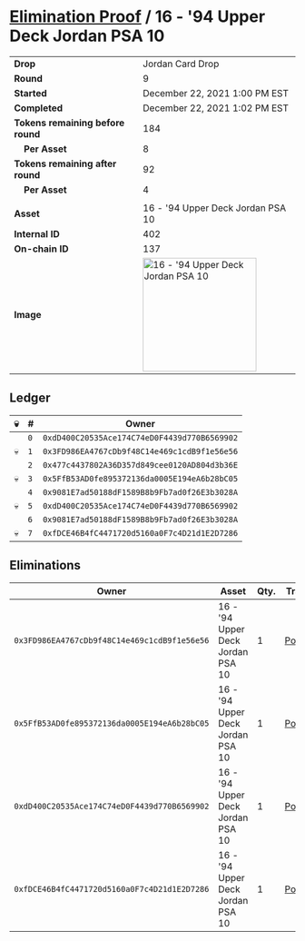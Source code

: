 # [Elimination Proof](./readme.md) / 16 - &#039;94 Upper Deck Jordan PSA 10

|||
|---|---|
| **Drop** | Jordan Card Drop |
| **Round** | 9 |
| **Started** | December 22, 2021 1:00 PM EST |
| **Completed** | December 22, 2021 1:02 PM EST |
| **Tokens remaining before round** | 184 |
| **&nbsp;&nbsp;&nbsp;&nbsp;Per Asset** | 8 |
| **Tokens remaining after round** | 92 |
| **&nbsp;&nbsp;&nbsp;&nbsp;Per Asset** | 4 |
| | |
| **Asset** | 16 - &#039;94 Upper Deck Jordan PSA 10 |
| **Internal ID** | 402 |
| **On-chain ID** | 137 |
| **Image** | <img src="https://tcdn.blokpax.com/95149d1f-6263-4386-9804-a9b2db310404/14a59e3ca833edd7605f1dc5620e421006bace568ef6f0550e188f2b4eaa9614.jpg" height="200" alt="16 - &#039;94 Upper Deck Jordan PSA 10" /> |

## Ledger

| 💀 | # | Owner |
| --- | --- | --- |
|  | `0` | `0xdD400C20535Ace174C74eD0F4439d770B6569902` |
| 💀 | `1` | `0x3FD986EA4767cDb9f48C14e469c1cdB9f1e56e56` |
|  | `2` | `0x477c4437802A36D357d849cee0120AD804d3b36E` |
| 💀 | `3` | `0x5FfB53AD0fe895372136da0005E194eA6b28bC05` |
|  | `4` | `0x9081E7ad50188dF1589B8b9Fb7ad0f26E3b3028A` |
| 💀 | `5` | `0xdD400C20535Ace174C74eD0F4439d770B6569902` |
|  | `6` | `0x9081E7ad50188dF1589B8b9Fb7ad0f26E3b3028A` |
| 💀 | `7` | `0xfDCE46B4fC4471720d5160a0F7c4D21d1E2D7286` |


## Eliminations

| Owner | Asset | Qty. | Transaction |
| --- | --- | --- | --- |
| `0x3FD986EA4767cDb9f48C14e469c1cdB9f1e56e56` | 16 - '94 Upper Deck Jordan PSA 10 | 1 | [Polygonscan](https://polygonscan.com/tx/0x08a38926fd276ce7816996d8667fb1bba8fe7fb45fc1d12dc7e7685f0a742740) |
| `0x5FfB53AD0fe895372136da0005E194eA6b28bC05` | 16 - '94 Upper Deck Jordan PSA 10 | 1 | [Polygonscan](https://polygonscan.com/tx/0xba70f7f1126f276e5ebf8337b6ca60caf516bb7a0bd87c4dcc1b1825a32f5d53) |
| `0xdD400C20535Ace174C74eD0F4439d770B6569902` | 16 - '94 Upper Deck Jordan PSA 10 | 1 | [Polygonscan](https://polygonscan.com/tx/0xf83e519bad4efc2cf7cb1fdff0b94c4bfd762793e8e85069a49e73463923c4eb) |
| `0xfDCE46B4fC4471720d5160a0F7c4D21d1E2D7286` | 16 - '94 Upper Deck Jordan PSA 10 | 1 | [Polygonscan](https://polygonscan.com/tx/0xcf6f94ab56a2f5b0d47a3804603d14efc0b632f03d8e6a318986939189a3bb0d) |
